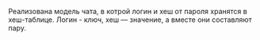 Реализована модель чата, в котрой логин и хеш от пароля хранятся в хеш-таблице. Логин - ключ, хеш — значение, а вместе они составляют пару.
